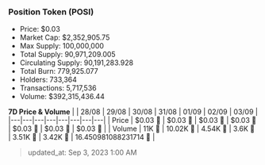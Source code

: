 
  ### Position Token (POSI)
  - Price: $0.03
  - Market Cap: $2,352,905.75
  - Max Supply: 100,000,000
  - Total Supply: 90,971,209.005
  - Circulating Supply: 90,191,283.928
  - Total Burn: 779,925.077
  - Holders: 733,364
  - Transactions: 5,717,536
  - Volume: $392,315,436.44

  **7D Price & Volume**
  | | 28&#x2F;08 | 29&#x2F;08 | 30&#x2F;08 | 31&#x2F;08 | 01&#x2F;09 | 02&#x2F;09 | 03&#x2F;09 |
  |---|---|---|---|---|---|---|---|
  | Price | $0.03 🔻 | $0.03 🔻 | $0.03 🔻 | $0.03 🔻 | $0.03 🔻 | $0.03 🔻 | $0.03 🚀 |
  | Volume | 11K 🔻 | 10.02K 🔻 | 4.54K 🔻 | 3.6K 🔻 | 3.51K 🔻 | 3.42K 🔻 | 16.450981088231714 🔻 |

  > updated_at: Sep 3, 2023 1:00 AM
